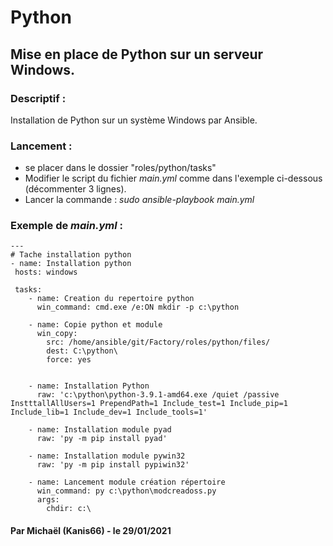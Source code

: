 # Python
## Mise en place de Python sur un serveur Windows.



### Descriptif :

Installation de Python sur un système Windows par Ansible.



### Lancement :

- se placer dans le dossier "roles/python/tasks"
- Modifier le script du fichier *main.yml* comme dans l'exemple ci-dessous (décommenter 3 lignes).
- Lancer la commande :
	*sudo ansible-playbook main.yml*



### Exemple de *main.yml* : 

```
---
# Tache installation python
- name: Installation python
 hosts: windows

 tasks:
    - name: Creation du repertoire python
      win_command: cmd.exe /e:ON mkdir -p c:\python

    - name: Copie python et module
      win_copy:
        src: /home/ansible/git/Factory/roles/python/files/
        dest: C:\python\
        force: yes


    - name: Installation Python
      raw: 'c:\python\python-3.9.1-amd64.exe /quiet /passive InstttallAllUsers=1 PrependPath=1 Include_test=1 Include_pip=1 Include_lib=1 Include_dev=1 Include_tools=1'

    - name: Installation module pyad
      raw: 'py -m pip install pyad'

    - name: Installation module pywin32
      raw: 'py -m pip install pypiwin32'

    - name: Lancement module création répertoire
      win_command: py c:\python\modcreadoss.py
      args:
        chdir: c:\

```



#### Par Michaël (Kanis66) - le 29/01/2021